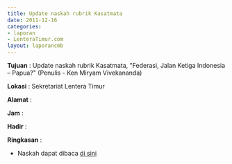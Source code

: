 ```yaml
---
title: Update naskah rubrik Kasatmata
date: 2011-12-16
categories:
- laporan
- LenteraTimur.com
layout: laporancmb
---
```


**Tujuan** : Update naskah rubrik Kasatmata, "Federasi, Jalan Ketiga Indonesia – Papua?" (Penulis - Ken Miryam Vivekananda)

**Lokasi** : Sekretariat Lentera Timur

**Alamat** : 

**Jam** : 

**Hadir** : 

**Ringkasan** : 
* Naskah dapat dibaca [di sini](http://www.lenteratimur.com/2011/12/federasi-jalan-ketiga-indonesia-%E2%80%93-papua/)
